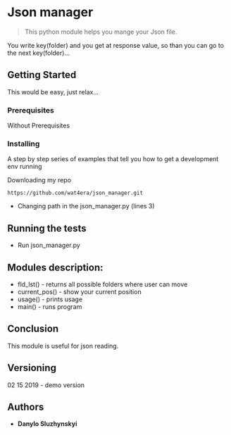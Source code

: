 # Json manager

> This python module helps you mange your Json file.

You write key(folder) and you get at response value, so than you can go to the next key(folder)...


## Getting Started

This would be easy, just relax...

### Prerequisites

Without Prerequisites

### Installing

A step by step series of examples that tell you how to get a development env running

Downloading my repo

```
https://github.com/wat4era/json_manager.git
```
* Changing path in the json_manager.py (lines 3) 


## Running the tests
* Run json_manager.py 

## Modules description:
* fld_lst() - returns all possible folders where user can move
* current_pos() - show your current position
* usage() - prints usage
* main() - runs program
## Conclusion

This module is useful for json reading. 

## Versioning
02 15 2019 - demo version

## Authors

* **Danylo Sluzhynskyi** 

